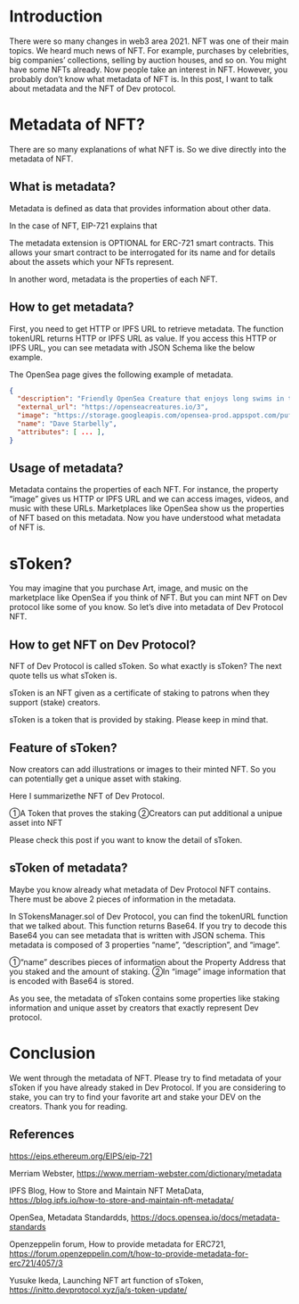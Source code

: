 # Introduction

There were so many changes in web3 area 2021. NFT was one of their main topics. We heard much news of NFT. For example, purchases by celebrities, big companies’ collections, selling by auction houses, and so on. You might have some NFTs already. Now people take an interest in NFT. However, you probably don’t know what metadata of NFT is. In this post, I want to talk about metadata and the NFT of Dev protocol. 

# Metadata of NFT?

There are so many explanations of what NFT is. So we dive directly into the metadata of NFT. 

## What is metadata?

Metadata is defined as data that provides information about other data.

In the case of NFT, EIP-721 explains that 

The metadata extension is OPTIONAL for ERC-721 smart contracts. This allows your smart contract to be interrogated for its name and for details about the assets which your NFTs represent.

In another word, metadata is the properties of each NFT.

## How to get metadata?

First, you need to get HTTP or IPFS URL to retrieve metadata. The function tokenURL returns HTTP or IPFS URL as value. If you access this HTTP or IPFS URL, you can see metadata with JSON Schema like the below example.

The OpenSea page gives the following example of metadata.

```json
{
  "description": "Friendly OpenSea Creature that enjoys long swims in the ocean.", 
  "external_url": "https://openseacreatures.io/3", 
  "image": "https://storage.googleapis.com/opensea-prod.appspot.com/puffs/3.png", 
  "name": "Dave Starbelly",
  "attributes": [ ... ], 
}
```

## Usage of metadata?

Metadata contains the properties of each NFT. For instance, the property “image” gives us HTTP or IPFS URL and we can access images, videos, and music with these URLs. Marketplaces like OpenSea show us the properties of NFT based on this metadata. Now you have understood what metadata of NFT is.

# sToken?

You may imagine that you purchase Art, image, and music on the marketplace like OpenSea if you think of NFT. But you can mint NFT on Dev protocol like some of you know. So let’s dive into metadata of Dev Protocol NFT.

## How to get NFT on Dev Protocol?

NFT of Dev Protocol is called sToken. So what exactly is sToken? The next quote tells us what sToken is.

sToken is an NFT given as a certificate of staking to patrons when they support (stake) creators.

sToken is a token that is provided by staking. Please keep in mind that.

## Feature of sToken?

Now creators can add illustrations or images to their minted NFT. So you can potentially get a unique asset with staking.

Here I summarizethe NFT of Dev Protocol.

①A Token that proves the staking
②Creators can put additional a unipue asset into NFT

Please check this post if you want to know the detail of sToken.

## sToken of metadata?

Maybe you know already what metadata of Dev Protocol NFT contains. There must be above 2 pieces of information in the metadata. 

In STokensManager.sol of Dev Protocol, you can find the tokenURL function that we talked about. This function returns Base64. If you try to decode this Base64 you can see metadata that is written with JSON schema. This metadata is composed of 3 properties “name”, “description”, and “image”.

①“name” describes pieces of information about the Property Address that you staked and the amount of staking.
②In “image” image information that is encoded with Base64 is stored.

As you see, the metadata of sToken contains some properties like staking information and unique asset by creators that exactly represent Dev protocol.

# Conclusion

We went through the metadata of NFT. Please try to find metadata of your sToken if you have already staked in Dev Protocol. If you are considering to stake, you can try to find your favorite art and stake your DEV on the creators. Thank you for reading.

## References

https://eips.ethereum.org/EIPS/eip-721
 
Merriam Webster,
https://www.merriam-webster.com/dictionary/metadata
 
IPFS Blog, How to Store and Maintain NFT MetaData,
https://blog.ipfs.io/how-to-store-and-maintain-nft-metadata/
 
OpenSea, Metadata Standardds,
https://docs.opensea.io/docs/metadata-standards
 
Openzeppelin forum, How to provide metadata for ERC721,
https://forum.openzeppelin.com/t/how-to-provide-metadata-for-erc721/4057/3
 
Yusuke Ikeda, Launching NFT art function of sToken,
https://initto.devprotocol.xyz/ja/s-token-update/
